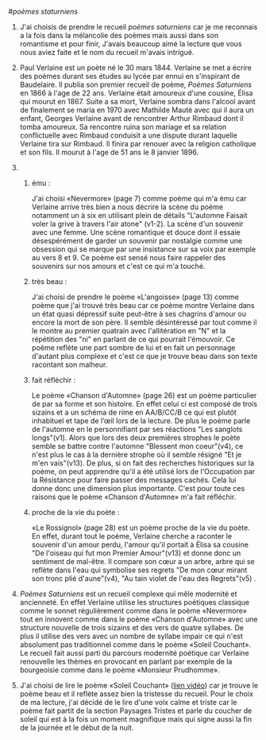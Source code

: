 #*poèmes staturniens*

1. J'ai choisis de prendre le recueil *poèmes saturniens* car je me reconnais a la fois dans la mélancolie des poèmes mais aussi dans son romantisme et pour finir, J'avais beaucoup aimé la lecture que vous nous aviez faite et le nom du recueil m'avais intrigué.

   

2. Paul Verlaine est un poète né le 30 mars 1844. Verlaine se met a écrire des poèmes durant ses études au lycée par ennui en s'inspirant de Baudelaire. Il publia son premier recueil de poème, *Poèmes Saturniens* en 1866 à l'age de 22 ans. Verlaine était amoureux d'une cousine, Élisa qui mourut en 1867. Suite a sa mort, Verlaine sombra dans l'alcool avant de finalement se maria en 1970 avec Mathilde Mauté avec qui il aura un enfant, Georges Verlaine avant de rencontrer Arthur Rimbaud dont il tomba amoureux. Sa rencontre ruina son mariage et sa relation conflictuelle avec Rimbaud conduisit a une dispute durant laquelle Verlaine tira sur Rimbaud. Il finira par renouer avec la religion catholique et son fils. Il mourut à l'age de 51 ans le 8 janvier 1896.

   

3. 1. ému :

      J'ai choisi «Nevermore» (page 7) comme poème qui m'a ému car Verlaine arrive très bien a nous décrire la scène du poème notamment un à six en utilisant plein de détails "L'automne 
      Faisait voler la grive à travers l'air atone" (v1-2). La scène d'un souvenir avec une femme. Une scène romantique et douce dont il essaie désespérément de garder un souvenir par nostalgie comme une obsession qui se marque par une insistance sur sa voix par exemple au vers 8 et 9. Ce poème est sensé nous faire rappeler des souvenirs sur nos amours et c'est ce qui m'a touché.

      

   2. très beau : 

      J'ai choisi de prendre le poème «L'angoisse»  (page 13) comme poème que j'ai trouvé très beau car ce poème montre Verlaine dans un état quasi dépressif suite peut-être à ses chagrins d'amour ou encore la mort de son père. Il semble désintéressé par tout comme il le montre au premier quatrain avec l'allitération en "N" et la répétition         des "ni" en parlant de ce qui pourrait l'émouvoir. Ce poème reflète une part sombre de lui et en fait un personnage d'autant plus complexe et c'est ce que je trouve beau dans son texte racontant son malheur.

      

   3. fait réfléchir : 

      Le poème «Chanson d'Automne» (page 26) est un poème particulier de par sa forme et son histoire. En effet celui ci est composé de trois sizains et a un schéma de rime en AA/B/CC/B ce qui est plutôt inhabituel et tape de l’œil lors de la lecture. De plus le poème parle de l'automne en le personnifiant par ses réactions "Les sanglots longs"(v1). Alors que lors des deux premières strophes le poète semble se battre contre l'automne "Blessent mon coeur"(v4), ce n'est plus le cas à la dernière strophe où il semble résigné "Et je m'en vais"(v13). De plus, si on fait des recherches historiques sur la poème, on peut apprendre qu'il a été utilisé lors de l'Occupation par la Résistance pour faire passer des messages cachés. Cela lui donne donc une dimension plus importante. C'est pour toute ces raisons que le poème «Chanson d'Automne» m'a fait réfléchir.

      

   4. proche de la vie du poète :

      «Le Rossignol» (page 28) est un poème proche de la vie du poète. En effet, durant tout le poème, Verlaine cherche a raconter le souvenir d'un amour perdu, l'amour qu'il portait à Élisa sa cousine "De l'oiseau qui fut mon Premier Amour"(v13) et donne donc un sentiment de mal-être. Il compare son cœur a un arbre, arbre qui se reflète dans l'eau qui symbolise ses regrets "De mon cœur mirant son tronc plié d'aune"(v4), "Au tain violet de l'eau des Regrets"(v5) .

      

   

4)  *Poèmes Saturniens* est un recueil complexe qui mêle modernité et ancienneté. En effet Verlaine utilise les structures poétiques classique comme le sonnet régulièrement comme dans le poème «Nevermore» tout en innovent comme dans le poème «Chanson d'Automne» avec une structure nouvelle de trois sizains et des vers de quatre syllabes. De plus il utilise des vers avec un nombre de syllabe impair ce qui  n'est absolument pas traditionnel comme dans le poème «Soleil Couchant». Le recueil fait aussi parti du parcours modernité poétique car Verlaine renouvelle les thèmes en provocant en parlant par exemple de la bourgeoisie comme dans le poème «Monsieur Prudhomme».

   

5) J'ai choisi de lire le poème «Soleil Couchant» ([lien vidéo](https://youtu.be)) car je trouve le poème beau et il reflète assez bien la tristesse du recueil. Pour le choix de ma lecture, j'ai décidé de le lire d'une voix calme et triste car le poème fait partit de la section Paysages Tristes et parle du coucher de soleil qui est à la fois un moment magnifique mais qui signe aussi la fin de la journée et le début de la nuit.
